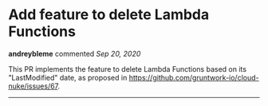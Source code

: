 # Add feature to delete Lambda Functions

**andreybleme** commented *Sep 20, 2020*

This PR implements the feature to delete Lambda Functions based on its "LastModified" date, as proposed in https://github.com/gruntwork-io/cloud-nuke/issues/67.
<br />
***


